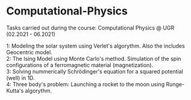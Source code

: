 # Computational-Physics
Tasks carried out during the course: Computational Physics @ UGR (02.2021 - 06.2021)

1: Modeling the solar system using Verlet's algorythm. Also the includes Geocentric model. <br>
2: The Ising Model using Monte Carlo's method. Simulation of the spin configurations of a ferromagnetic material (magnetization).<br>
3: Solving nummerically Schrödinger's equation for a squared potential (well) in 1D.<br>
4: Three body's problem: Launching a rocket to the moon using Runge-Kutta's algorythm.<br>
